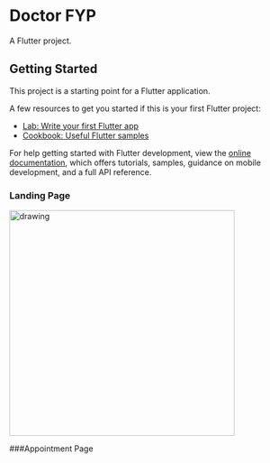 # Doctor FYP

A  Flutter project.

## Getting Started

This project is a starting point for a Flutter application.

A few resources to get you started if this is your first Flutter project:

- [Lab: Write your first Flutter app](https://docs.flutter.dev/get-started/codelab)
- [Cookbook: Useful Flutter samples](https://docs.flutter.dev/cookbook)

For help getting started with Flutter development, view the
[online documentation](https://docs.flutter.dev/), which offers tutorials,
samples, guidance on mobile development, and a full API reference.
### Landing Page 
<img src="https://user-images.githubusercontent.com/60354300/211067507-e84f191d-0e5b-4245-85d7-39ccdb529e2c.png" alt="drawing" style="width:400px;"/>

###Appointment Page
